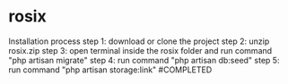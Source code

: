 # rosix
Installation process
step 1: download or clone the project
step 2: unzip rosix.zip
step 3: open terminal inside the rosix folder and run command "php artisan migrate"
step 4: run command "php artisan db:seed"
step 5: run command "php artisan storage:link"
#COMPLETED
